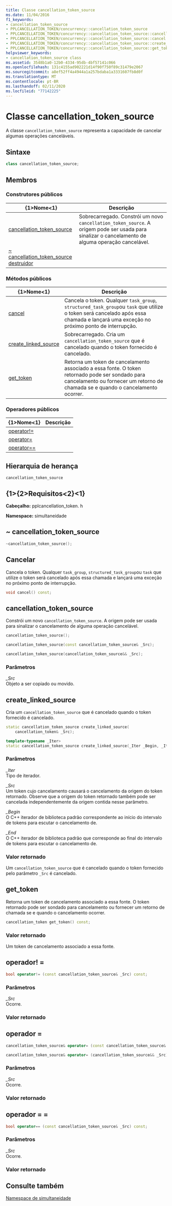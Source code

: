 ```yaml
---
title: Classe cancellation_token_source
ms.date: 11/04/2016
f1_keywords:
- cancellation_token_source
- PPLCANCELLATION_TOKEN/concurrency::cancellation_token_source
- PPLCANCELLATION_TOKEN/concurrency::cancellation_token_source::cancellation_token_source
- PPLCANCELLATION_TOKEN/concurrency::cancellation_token_source::cancel
- PPLCANCELLATION_TOKEN/concurrency::cancellation_token_source::create_linked_source
- PPLCANCELLATION_TOKEN/concurrency::cancellation_token_source::get_token
helpviewer_keywords:
- cancellation_token_source class
ms.assetid: 3548b1a0-12b0-4334-95db-4bf57141c066
ms.openlocfilehash: 131c4155ad902221d14f90f750f89c31479e2067
ms.sourcegitcommit: a8ef52ff4a4944a1a257bdaba1a3331607fb8d0f
ms.translationtype: MT
ms.contentlocale: pt-BR
ms.lasthandoff: 02/11/2020
ms.locfileid: "77142225"
---
```

# <a name="cancellation_token_source-class"></a>Classe cancellation_token_source

A classe `cancellation_token_source` representa a capacidade de cancelar algumas operações canceláveis.

## <a name="syntax"></a>Sintaxe

```cpp
class cancellation_token_source;
```

## <a name="members"></a>Membros

### <a name="public-constructors"></a>Construtores públicos

|{1&gt;Nome&lt;1}|Descrição|
|----------|-----------------|
|[cancellation_token_source](#ctor)|Sobrecarregado. Constrói um novo `cancellation_token_source`. A origem pode ser usada para sinalizar o cancelamento de alguma operação cancelável.|
|[~ cancellation_token_source destruidor](#dtor)||

### <a name="public-methods"></a>Métodos públicos

|{1&gt;Nome&lt;1}|Descrição|
|----------|-----------------|
|[cancel](#cancel)|Cancela o token. Qualquer `task_group`, `structured_task_group`ou `task` que utilize o token será cancelado após essa chamada e lançará uma exceção no próximo ponto de interrupção.|
|[create_linked_source](#create_linked_source)|Sobrecarregado. Cria um `cancellation_token_source` que é cancelado quando o token fornecido é cancelado.|
|[get_token](#get_token)|Retorna um token de cancelamento associado a essa fonte. O token retornado pode ser sondado para cancelamento ou fornecer um retorno de chamada se e quando o cancelamento ocorrer.|

### <a name="public-operators"></a>Operadores públicos

|{1&gt;Nome&lt;1}|Descrição|
|----------|-----------------|
|[operator!=](#operator_neq)||
|[operator=](#operator_eq)||
|[operator==](#operator_eq_eq)||

## <a name="inheritance-hierarchy"></a>Hierarquia de herança

`cancellation_token_source`

## <a name="requirements"></a>{1&gt;{2&gt;Requisitos&lt;2}&lt;1}

**Cabeçalho:** pplcancellation_token. h

**Namespace:** simultaneidade

## <a name="dtor"></a>~ cancellation_token_source

```cpp
~cancellation_token_source();
```

## <a name="cancel"></a>Cancelar

Cancela o token. Qualquer `task_group`, `structured_task_group`ou `task` que utilize o token será cancelado após essa chamada e lançará uma exceção no próximo ponto de interrupção.

```cpp
void cancel() const;
```

## <a name="ctor"></a>cancellation_token_source

Constrói um novo `cancellation_token_source`. A origem pode ser usada para sinalizar o cancelamento de alguma operação cancelável.

```cpp
cancellation_token_source();

cancellation_token_source(const cancellation_token_source& _Src);

cancellation_token_source(cancellation_token_source&& _Src);
```

### <a name="parameters"></a>Parâmetros

*_Src*<br/>
Objeto a ser copiado ou movido.

## <a name="create_linked_source"></a>create_linked_source

Cria um `cancellation_token_source` que é cancelado quando o token fornecido é cancelado.

```cpp
static cancellation_token_source create_linked_source(
    cancellation_token& _Src);

template<typename _Iter>
static cancellation_token_source create_linked_source(_Iter _Begin, _Iter _End);
```

### <a name="parameters"></a>Parâmetros

*_Iter*<br/>
Tipo de iterador.

*_Src*<br/>
Um token cujo cancelamento causará o cancelamento da origem do token retornado. Observe que a origem do token retornado também pode ser cancelada independentemente da origem contida nesse parâmetro.

*_Begin*<br/>
O C++ iterador de biblioteca padrão correspondente ao início do intervalo de tokens para escutar o cancelamento de.

*_End*<br/>
O C++ iterador de biblioteca padrão que corresponde ao final do intervalo de tokens para escutar o cancelamento de.

### <a name="return-value"></a>Valor retornado

Um `cancellation_token_source` que é cancelado quando o token fornecido pelo parâmetro `_Src` é cancelado.

## <a name="get_token"></a>get_token

Retorna um token de cancelamento associado a essa fonte. O token retornado pode ser sondado para cancelamento ou fornecer um retorno de chamada se e quando o cancelamento ocorrer.

```cpp
cancellation_token get_token() const;
```

### <a name="return-value"></a>Valor retornado

Um token de cancelamento associado a essa fonte.

## <a name="operator_neq"></a>operador! =

```cpp
bool operator!= (const cancellation_token_source& _Src) const;
```

### <a name="parameters"></a>Parâmetros

*_Src*<br/>
Ocorre.

### <a name="return-value"></a>Valor retornado

## <a name="operator_eq"></a>operador =

```cpp
cancellation_token_source& operator= (const cancellation_token_source& _Src);

cancellation_token_source& operator= (cancellation_token_source&& _Src);
```

### <a name="parameters"></a>Parâmetros

*_Src*<br/>
Ocorre.

### <a name="return-value"></a>Valor retornado

## <a name="operator_eq_eq"></a>operador = =

```cpp
bool operator== (const cancellation_token_source& _Src) const;
```

### <a name="parameters"></a>Parâmetros

*_Src*<br/>
Ocorre.

### <a name="return-value"></a>Valor retornado

## <a name="see-also"></a>Consulte também

[Namespace de simultaneidade](concurrency-namespace.md)
